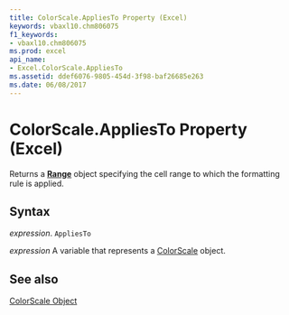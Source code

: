 ```yaml
---
title: ColorScale.AppliesTo Property (Excel)
keywords: vbaxl10.chm806075
f1_keywords:
- vbaxl10.chm806075
ms.prod: excel
api_name:
- Excel.ColorScale.AppliesTo
ms.assetid: ddef6076-9805-454d-3f98-baf26685e263
ms.date: 06/08/2017
---
```



# ColorScale.AppliesTo Property (Excel)

Returns a  **[Range](Excel.Range(objec).md)** object specifying the cell range to which the formatting rule is applied.


## Syntax

 _expression_. `AppliesTo`

 _expression_ A variable that represents a [ColorScale](./Excel.ColorScale.md) object.


## See also


[ColorScale Object](Excel.ColorScale.md)

